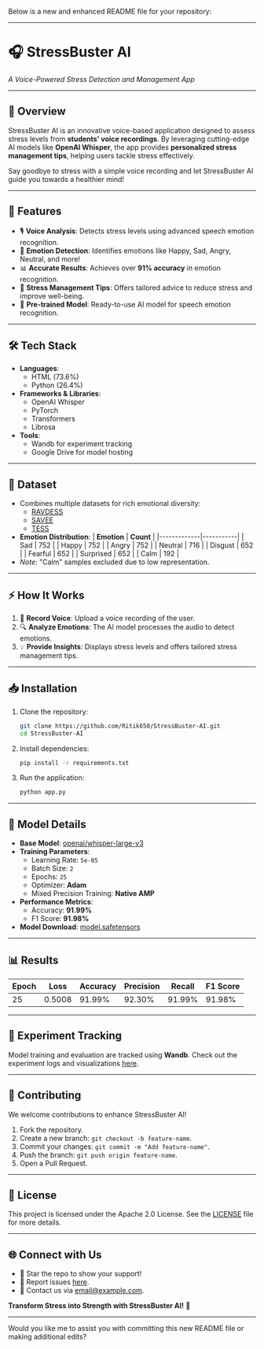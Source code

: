 Below is a new and enhanced README file for your repository:

---

# 🎧 **StressBuster AI**  
*A Voice-Powered Stress Detection and Management App*

---

## 🌟 **Overview**  
StressBuster AI is an innovative voice-based application designed to assess stress levels from **students' voice recordings**. By leveraging cutting-edge AI models like **OpenAI Whisper**, the app provides **personalized stress management tips**, helping users tackle stress effectively.

Say goodbye to stress with a simple voice recording and let StressBuster AI guide you towards a healthier mind!

---

## 🚀 **Features**
- 🎙️ **Voice Analysis**: Detects stress levels using advanced speech emotion recognition.
- 🧠 **Emotion Detection**: Identifies emotions like Happy, Sad, Angry, Neutral, and more!
- 📊 **Accurate Results**: Achieves over **91% accuracy** in emotion recognition.
- 🎯 **Stress Management Tips**: Offers tailored advice to reduce stress and improve well-being.
- 🔗 **Pre-trained Model**: Ready-to-use AI model for speech emotion recognition.

---

## 🛠️ **Tech Stack**
- **Languages**: 
  - HTML (73.6%)
  - Python (26.4%)
- **Frameworks & Libraries**:
  - OpenAI Whisper
  - PyTorch
  - Transformers
  - Librosa
- **Tools**:
  - Wandb for experiment tracking
  - Google Drive for model hosting

---

## 📂 **Dataset**
- Combines multiple datasets for rich emotional diversity:
  - [RAVDESS](https://zenodo.org/records/1188976#.XsAXemgzaUk)
  - [SAVEE](https://www.kaggle.com/datasets/ejlok1/surrey-audiovisual-expressed-emotion-savee/data)
  - [TESS](https://tspace.library.utoronto.ca/handle/1807/24487)
- **Emotion Distribution**:
  | **Emotion** | **Count** |
  |-------------|-----------|
  | Sad         | 752       |
  | Happy       | 752       |
  | Angry       | 752       |
  | Neutral     | 716       |
  | Disgust     | 652       |
  | Fearful     | 652       |
  | Surprised   | 652       |
  | Calm        | 192       |
- *Note*: "Calm" samples excluded due to low representation.

---

## ⚡ **How It Works**
1. 🎤 **Record Voice**: Upload a voice recording of the user.
2. 🔍 **Analyze Emotions**: The AI model processes the audio to detect emotions.
3. 💡 **Provide Insights**: Displays stress levels and offers tailored stress management tips.

---

## 📥 **Installation**
1. Clone the repository:
   ```bash
   git clone https://github.com/Ritik650/StressBuster-AI.git
   cd StressBuster-AI
   ```
2. Install dependencies:
   ```bash
   pip install -r requirements.txt
   ```
3. Run the application:
   ```bash
   python app.py
   ```

---

## 🔧 **Model Details**
- **Base Model**: [openai/whisper-large-v3](https://huggingface.co/openai/whisper-large-v3)
- **Training Parameters**:
  - Learning Rate: `5e-05`
  - Batch Size: `2`
  - Epochs: `25`
  - Optimizer: **Adam**
  - Mixed Precision Training: **Native AMP**
- **Performance Metrics**:
  - Accuracy: **91.99%**
  - F1 Score: **91.98%**
- **Model Download**: [model.safetensors](https://drive.google.com/file/d/1N1XNpJG4uT1CJgoPtf5SByKRyxn14BAJ/view?usp=sharing)

---

## 📊 **Results**
| **Epoch** | **Loss** | **Accuracy** | **Precision** | **Recall** | **F1 Score** |
|-----------|----------|--------------|---------------|------------|--------------|
| 25        | 0.5008   | 91.99%       | 92.30%        | 91.99%     | 91.98%       |

---

## 🧪 **Experiment Tracking**
Model training and evaluation are tracked using **Wandb**. Check out the experiment logs and visualizations [here](https://wandb.ai/firdhoworking-sepuluh-nopember-institute-of-technology/speech-emotion-recognition).

---

## 🤝 **Contributing**
We welcome contributions to enhance StressBuster AI!  
1. Fork the repository.
2. Create a new branch: `git checkout -b feature-name`.
3. Commit your changes: `git commit -m "Add feature-name"`.
4. Push the branch: `git push origin feature-name`.
5. Open a Pull Request.

---

## 📜 **License**
This project is licensed under the Apache 2.0 License. See the [LICENSE](LICENSE) file for more details.

---

## 🌐 **Connect with Us**
- 🌟 Star the repo to show your support!
- 🐛 Report issues [here](https://github.com/Ritik650/StressBuster-AI/issues).
- 📧 Contact us via [email@example.com](mailto:email@example.com).

**Transform Stress into Strength with StressBuster AI!** 🙌  

---

Would you like me to assist you with committing this new README file or making additional edits?
